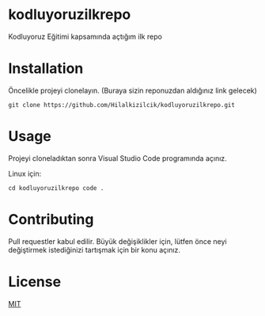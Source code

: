# kodluyoruzilkrepo
Kodluyoruz Eğitimi kapsamında açtığım ilk repo
# Installation
Öncelikle projeyi clonelayın. (Buraya sizin reponuzdan aldığınız link gelecek)

` git clone https://github.com/Hilalkizilcik/kodluyoruzilkrepo.git `
# Usage

Projeyi cloneladıktan sonra Visual Studio Code programında açınız.

Linux için:

` cd kodluyoruzilkrepo code . `

# Contributing
Pull requestler kabul edilir. Büyük değişiklikler için, lütfen önce neyi değiştirmek istediğinizi tartışmak için bir konu açınız.

# License
[MIT](https://choosealicense.com/licenses/mit/)
